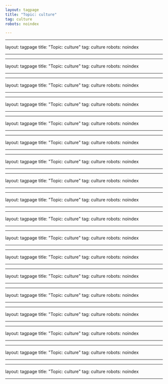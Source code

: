 ```yaml
---
layout: tagpage
title: "Topic: culture"
tag: culture
robots: noindex

---
```

---
layout: tagpage
title: "Topic: culture"
tag: culture
robots: noindex

---
---
layout: tagpage
title: "Topic: culture"
tag: culture
robots: noindex

---
---
layout: tagpage
title: "Topic: culture"
tag: culture
robots: noindex

---
---
layout: tagpage
title: "Topic: culture"
tag: culture
robots: noindex

---
---
layout: tagpage
title: "Topic: culture"
tag: culture
robots: noindex

---
---
layout: tagpage
title: "Topic: culture"
tag: culture
robots: noindex

---
---
layout: tagpage
title: "Topic: culture"
tag: culture
robots: noindex

---
---
layout: tagpage
title: "Topic: culture"
tag: culture
robots: noindex

---
---
layout: tagpage
title: "Topic: culture"
tag: culture
robots: noindex

---
---
layout: tagpage
title: "Topic: culture"
tag: culture
robots: noindex

---
---
layout: tagpage
title: "Topic: culture"
tag: culture
robots: noindex

---
---
layout: tagpage
title: "Topic: culture"
tag: culture
robots: noindex

---
---
layout: tagpage
title: "Topic: culture"
tag: culture
robots: noindex

---
---
layout: tagpage
title: "Topic: culture"
tag: culture
robots: noindex

---
---
layout: tagpage
title: "Topic: culture"
tag: culture
robots: noindex

---
---
layout: tagpage
title: "Topic: culture"
tag: culture
robots: noindex

---
---
layout: tagpage
title: "Topic: culture"
tag: culture
robots: noindex

---
---
layout: tagpage
title: "Topic: culture"
tag: culture
robots: noindex

---
